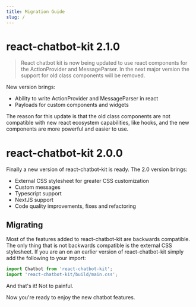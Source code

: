 ```yaml
---
title: Migration Guide
slug: /
---
```


<!-- @format -->

# react-chatbot-kit 2.1.0

> React chatbot kit is now being updated to use react components for the ActionProvider and MessageParser. In the next major version the support for old class components will be removed.

New version brings:

- Ability to write ActionProvider and MessageParser in react
- Payloads for custom components and widgets

The reason for this update is that the old class components are not compatible with new react ecosystem capabilities, like hooks, and the new components are more powerful and easier to use.

# react-chatbot-kit 2.0.0

Finally a new version of react-chatbot-kit is ready. The 2.0 version brings:

- External CSS stylesheet for greater CSS customization
- Custom messages
- Typescript support
- NextJS support
- Code quality improvements, fixes and refactoring

## Migrating

Most of the features added to react-chatbot-kit are backwards compatible. The only thing that is not backwards compatible is the external CSS stylesheet. If you are an on an earlier version of react-chatbot-kit simply add the following to your import:

```js
import Chatbot from 'react-chatbot-kit';
import 'react-chatbot-kit/build/main.css';
```

And that's it! Not to painful.

Now you're ready to enjoy the new chatbot features.
